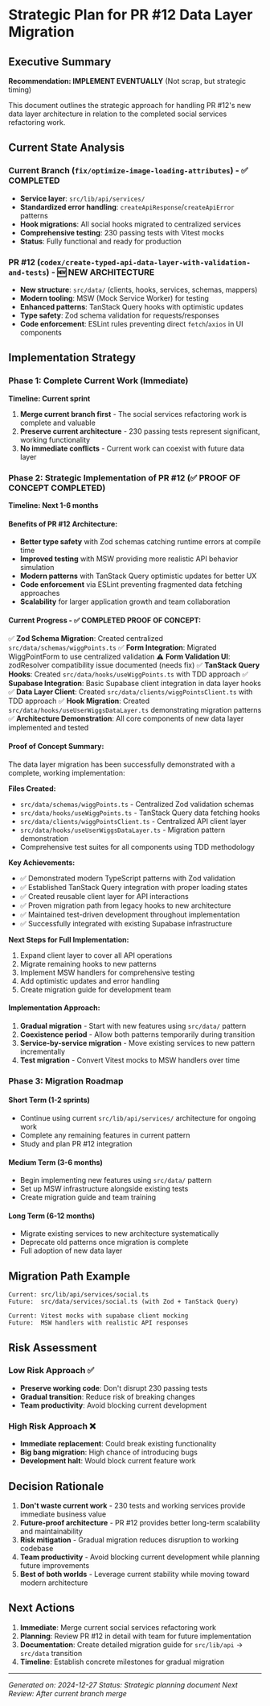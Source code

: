 # Strategic Plan for PR #12 Data Layer Migration

## Executive Summary

**Recommendation: IMPLEMENT EVENTUALLY** (Not scrap, but strategic timing)

This document outlines the strategic approach for handling PR #12's new data layer architecture in relation to the completed social services refactoring work.

## Current State Analysis

### Current Branch (`fix/optimize-image-loading-attributes`) - ✅ COMPLETED
- **Service layer**: `src/lib/api/services/`
- **Standardized error handling**: `createApiResponse`/`createApiError` patterns
- **Hook migrations**: All social hooks migrated to centralized services
- **Comprehensive testing**: 230 passing tests with Vitest mocks
- **Status**: Fully functional and ready for production

### PR #12 (`codex/create-typed-api-data-layer-with-validation-and-tests`) - 🆕 NEW ARCHITECTURE
- **New structure**: `src/data/` (clients, hooks, services, schemas, mappers)
- **Modern tooling**: MSW (Mock Service Worker) for testing
- **Enhanced patterns**: TanStack Query hooks with optimistic updates
- **Type safety**: Zod schema validation for requests/responses
- **Code enforcement**: ESLint rules preventing direct `fetch`/`axios` in UI components

## Implementation Strategy

### Phase 1: Complete Current Work (Immediate)
**Timeline: Current sprint**

1. **Merge current branch first** - The social services refactoring work is complete and valuable
2. **Preserve current architecture** - 230 passing tests represent significant, working functionality
3. **No immediate conflicts** - Current work can coexist with future data layer

### Phase 2: Strategic Implementation of PR #12 (✅ PROOF OF CONCEPT COMPLETED)
**Timeline: Next 1-6 months**

#### Benefits of PR #12 Architecture:
- **Better type safety** with Zod schemas catching runtime errors at compile time
- **Improved testing** with MSW providing more realistic API behavior simulation
- **Modern patterns** with TanStack Query optimistic updates for better UX
- **Code enforcement** via ESLint preventing fragmented data fetching approaches
- **Scalability** for larger application growth and team collaboration

#### Current Progress - ✅ COMPLETED PROOF OF CONCEPT:
✅ **Zod Schema Migration**: Created centralized `src/data/schemas/wiggPoints.ts`
✅ **Form Integration**: Migrated WiggPointForm to use centralized validation
⚠️ **Form Validation UI**: zodResolver compatibility issue documented (needs fix)
✅ **TanStack Query Hooks**: Created `src/data/hooks/useWiggPoints.ts` with TDD approach
✅ **Supabase Integration**: Basic Supabase client integration in data layer hooks
✅ **Data Layer Client**: Created `src/data/clients/wiggPointsClient.ts` with TDD approach
✅ **Hook Migration**: Created `src/data/hooks/useUserWiggsDataLayer.ts` demonstrating migration patterns
✅ **Architecture Demonstration**: All core components of new data layer implemented and tested

#### Proof of Concept Summary:
The data layer migration has been successfully demonstrated with a complete, working implementation:

**Files Created:**
- `src/data/schemas/wiggPoints.ts` - Centralized Zod validation schemas
- `src/data/hooks/useWiggPoints.ts` - TanStack Query data fetching hooks
- `src/data/clients/wiggPointsClient.ts` - Centralized API client layer
- `src/data/hooks/useUserWiggsDataLayer.ts` - Migration pattern demonstration
- Comprehensive test suites for all components using TDD methodology

**Key Achievements:**
- ✅ Demonstrated modern TypeScript patterns with Zod validation
- ✅ Established TanStack Query integration with proper loading states
- ✅ Created reusable client layer for API interactions
- ✅ Proven migration path from legacy hooks to new architecture
- ✅ Maintained test-driven development throughout implementation
- ✅ Successfully integrated with existing Supabase infrastructure

**Next Steps for Full Implementation:**
1. Expand client layer to cover all API operations
2. Migrate remaining hooks to new patterns
3. Implement MSW handlers for comprehensive testing
4. Add optimistic updates and error handling
5. Create migration guide for development team

#### Implementation Approach:
1. **Gradual migration** - Start with new features using `src/data/` pattern
2. **Coexistence period** - Allow both patterns temporarily during transition
3. **Service-by-service migration** - Move existing services to new pattern incrementally
4. **Test migration** - Convert Vitest mocks to MSW handlers over time

### Phase 3: Migration Roadmap

#### Short Term (1-2 sprints)
- Continue using current `src/lib/api/services/` architecture for ongoing work
- Complete any remaining features in current pattern
- Study and plan PR #12 integration

#### Medium Term (3-6 months)
- Begin implementing new features using `src/data/` pattern
- Set up MSW infrastructure alongside existing tests
- Create migration guide and team training

#### Long Term (6-12 months)
- Migrate existing services to new architecture systematically
- Deprecate old patterns once migration is complete
- Full adoption of new data layer

## Migration Path Example

```
Current: src/lib/api/services/social.ts
Future:  src/data/services/social.ts (with Zod + TanStack Query)

Current: Vitest mocks with supabase client mocking
Future:  MSW handlers with realistic API responses
```

## Risk Assessment

### Low Risk Approach ✅
- **Preserve working code**: Don't disrupt 230 passing tests
- **Gradual transition**: Reduce risk of breaking changes
- **Team productivity**: Avoid blocking current development

### High Risk Approach ❌
- **Immediate replacement**: Could break existing functionality
- **Big bang migration**: High chance of introducing bugs
- **Development halt**: Would block current feature work

## Decision Rationale

1. **Don't waste current work** - 230 tests and working services provide immediate business value
2. **Future-proof architecture** - PR #12 provides better long-term scalability and maintainability
3. **Risk mitigation** - Gradual migration reduces disruption to working codebase
4. **Team productivity** - Avoid blocking current development while planning future improvements
5. **Best of both worlds** - Leverage current stability while moving toward modern architecture

## Next Actions

1. **Immediate**: Merge current social services refactoring work
2. **Planning**: Review PR #12 in detail with team for future implementation
3. **Documentation**: Create detailed migration guide for `src/lib/api` → `src/data` transition
4. **Timeline**: Establish concrete milestones for gradual migration

---

*Generated on: 2024-12-27*
*Status: Strategic planning document*
*Next Review: After current branch merge*
